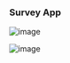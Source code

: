 ### Survey App

![image](https://i.gyazo.com/0bf2c69e57d709f5784344c3b7a2ff07.png)

![image](https://i.gyazo.com/3bd355cdbf189f17dc5a58f6000e29ce.png)
